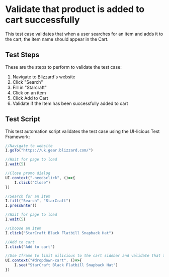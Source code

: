 # Validate that product is added to cart successfully

This test case validates that when a user searches for an item and adds it to the cart, the item name should appear in the Cart.

## Test Steps

These are the steps to perform to validate the test case:

1. Navigate to Blizzard's website
2. Click "Search"
3. Fill in "Starcraft"
4. Click on an item
5. Click Add to Cart
6. Validate if the Item has been successfully added to cart

## Test Script

This test automation script validates the test case using the UI-licious Test Framework:
```javascript
//Navigate to website
I.goTo("https://uk.gear.blizzard.com/")

//Wait for page to load
I.wait(5)

//Close promo dialog
UI.context(".needsclick", ()=>{
	I.click("Close")
})

//Search for an item
I.fill("Search", "StarCraft")
I.pressEnter()

//Wait for page to load
I.wait(5)

//Choose an item
I.click("StarCraft Black Flatbill Snapback Hat")

//Add to cart
I.click("Add to cart")

//Use Iframe to limit uilicious to the cart sidebar and validate that the product is added
UI.context("#dropdown-cart", ()=>{
	I.see("StarCraft Black Flatbill Snapback Hat")
})
```
